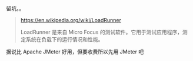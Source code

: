 留坑。。

> <https://en.wikipedia.org/wiki/LoadRunner>
>
> LoadRunner 是来自 Micro Focus 的测试软件。它用于测试应用程序，测定系统在负载下的运行情况和性能。

据说比 Apache JMeter 好用，但要收费所以先用 JMeter 吧
